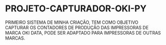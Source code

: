 # PROJETO-CAPTURADOR-OKI-PY
 PRIMEIRO SISTEMA DE MINHA CRIAÇÃO, TEM COMO OBJETIVO CAPTURAR OS CONTADORES DE PRODUÇÃO DAS IMPRESSORAS DE MARCA OKI DATA, PODE SER ADAPTADO PARA IMPRESSORAS DE OUTRAS MARCAS.
